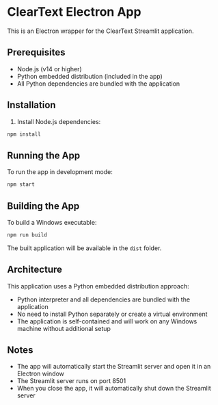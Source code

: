 # ClearText Electron App

This is an Electron wrapper for the ClearText Streamlit application.

## Prerequisites

- Node.js (v14 or higher)
- Python embedded distribution (included in the app)
- All Python dependencies are bundled with the application

## Installation

1. Install Node.js dependencies:
```bash
npm install
```

## Running the App

To run the app in development mode:
```bash
npm start
```

## Building the App

To build a Windows executable:
```bash
npm run build
```

The built application will be available in the `dist` folder.

## Architecture

This application uses a Python embedded distribution approach:
- Python interpreter and all dependencies are bundled with the application
- No need to install Python separately or create a virtual environment
- The application is self-contained and will work on any Windows machine without additional setup

## Notes

- The app will automatically start the Streamlit server and open it in an Electron window
- The Streamlit server runs on port 8501
- When you close the app, it will automatically shut down the Streamlit server 